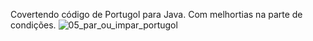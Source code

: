 Covertendo código de Portugol para Java. Com melhortias na parte de condições.
![05_par_ou_impar_portugol](https://github.com/PabloNeo/Jogo_Par_ou_-mpar/assets/136291168/f22ccbfb-fa49-4595-a6a0-e9925d54d0c5)
